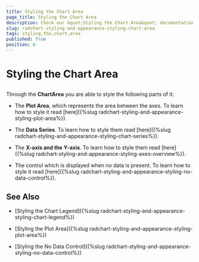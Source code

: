 ```yaml
---
title: Styling the Chart Area
page_title: Styling the Chart Area
description: Check our &quot;Styling the Chart Area&quot; documentation article for the RadChart WPF control.
slug: radchart-styling-and-appearance-styling-chart-area
tags: styling,the,chart,area
published: True
position: 6
---
```


# Styling the Chart Area



## 

Through the __ChartArea__ you are able to style the following parts of it:

* The __Plot Area__, which represents the area between the axes. To learn how to style it read [here]({%slug radchart-styling-and-appearance-styling-plot-area%}).

* The __Data Series__. To learn how to style them read [here]({%slug radchart-styling-and-appearance-styling-chart-series%}).

* The __X-axis and the Y-axis__. To learn how to style them read [here]({%slug radchart-styling-and-appearance-styling-axes-overview%}).

* The control which is displayed when no data is present. To learn how to style it read [here]({%slug radchart-styling-and-appearance-styling-no-data-control%}). 

## See Also

 * [Styling the Chart Legend]({%slug radchart-styling-and-appearance-styling-chart-legend%})

 * [Styling the Plot Area]({%slug radchart-styling-and-appearance-styling-plot-area%})

 * [Styling the No Data Control]({%slug radchart-styling-and-appearance-styling-no-data-control%})
